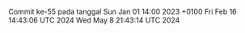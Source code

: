 Commit ke-55 pada tanggal Sun Jan 01 14:00 2023 +0100
Fri Feb 16 14:43:06 UTC 2024
Wed May  8 21:43:14 UTC 2024
